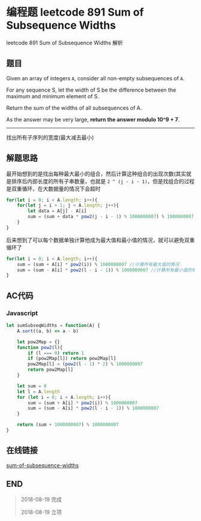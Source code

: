 # 编程题 leetcode 891 Sum of Subsequence Widths

leetcode 891 Sum of Subsequence Widths 解析

## 题目

Given an array of integers `A`, consider all non-empty subsequences of `A`.

For any sequence S, let the width of S be the difference between the maximum and minimum element of S.

Return the sum of the widths of all subsequences of A. 

As the answer may be very large, **return the answer modulo 10^9 + 7**.

----

找出所有子序列的宽度(最大减去最小)

## 解题思路

最开始想到的是找出每种最大最小的组合，然后计算这种组合的出现次数(其实就是排序后内部长度的所有子串数量，也就是 `2 ^ (j - i - 1)`，但是找组合的过程是双重循环，在大数据量的情况下会超时

``` javascript
for(let i = 0; i < A.length; i++){
    for(let j = i + 1; j < A.length; j++){
        let data = A[j] - A[i]
        sum = (sum + data * pow2(j - i - 1) % 1000000007) % 1000000007
    }
}
```

后来想到了可以每个数据单独计算他成为最大值和最小值的情况，就可以避免双重循环了

``` javascript
for(let i = 0; i < A.length; i++){
    sum = (sum + A[i] * pow2(i)) % 1000000007 //计算所有最大值的情况
    sum = (sum - A[i] * pow2(l - i - 1)) % 1000000007 //计算所有最小值的情况
}
```

## AC代码

### Javascript

``` javascript
let sumSubseqWidths = function(A) {
    A.sort((a, b) => a - b)

    let pow2Map = {}
    function pow2(l){
        if (l === 0) return 1
        if (pow2Map[l]) return pow2Map[l]
        pow2Map[l] = (pow2(l - 1) * 2) % 1000000007
        return pow2Map[l]
    }

    let sum = 0
    let l = A.length
    for (let i = 0; i < A.length; i++){
        sum = (sum + A[i] * pow2(i)) % 1000000007
        sum = (sum - A[i] * pow2(l - i - 1)) % 1000000007
    }

    return (sum + 1000000007) % 1000000007
}
```
## 在线链接

[sum-of-subsequence-widths](https://leetcode.com/problems/sum-of-subsequence-widths)

## END

>   2018-08-19  完成
> 
>   2018-08-19  立项